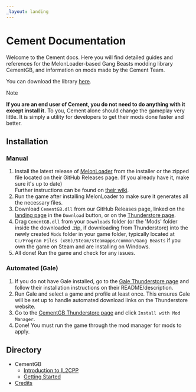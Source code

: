 ```yaml
---
_layout: landing
---
```


# Cement Documentation

Welcome to the Cement docs. Here you will find detailed guides and references for the MelonLoader-based Gang Beasts modding library CementGB, and information on mods made by the Cement Team.

You can download the library [here](https://thunderstore.io/c/gang-beasts/p/CementGB/CementGB/).

> [!NOTE]
> **If you are an end user of Cement, you do not need to do anything with it except install it.** To you, Cement alone should change the gameplay very little. It is simply a utility for developers to get their mods done faster and better.

## Installation

### Manual

1. Install the latest release of [MelonLoader](https://github.com/LavaGang/MelonLoader/releases/latest/) from the installer or the zipped file located on their GitHub Releases page. (If you already have it, make sure it's up to date)  
Further instructions can be found on [their wiki](https://melonwiki.xyz/#/).
2. Run the game after installing MelonLoader to make sure it generates all the necessary files.
3. Download `CementGB.dll` from our GitHub Releases page, linked on the [landing page](../) in the `Download` button, or on the [Thunderstore page](https://thunderstore.io/c/gang-beasts/p/CementGB/CementGB/).
4. Drag `CementGB.dll` from your `Downloads` folder (or the 'Mods' folder inside the downloaded .zip, if downloading from Thunderstore) into the newly created `Mods` folder in your game folder, typically located at `C:/Program Files (x86)/Steam/steamapps/common/Gang Beasts` if you own the game on Steam and are installing on Windows.
5. All done! Run the game and check for any issues.

### Automated (Gale)

1. If you do not have Gale installed, go to the [Gale Thunderstore page](https://thunderstore.io/c/lethal-company/p/Kesomannen/GaleModManager/) and follow their installation instructions on their README/description.
2. Run Gale and select a game and profile at least once. This ensures Gale will be set up to handle automated download links on the Thunderstore website.
3. Go to the [CementGB Thunderstore page]() and click `Install with Mod Manager`.
4. Done! You must run the game through the mod manager for mods to apply.

## Directory

- CementGB
  - [Introduction to IL2CPP](guides/introduction-to-il2cpp.md)
  - [Getting Started](guides/getting-started.md)
- [Credits](guides/credits.md)
